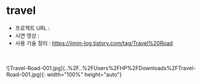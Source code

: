 # travel

- 프로젝트 URL :
- 시연 영상 : 
- 사용 기술 정리 : https://jimin-log.tistory.com/tag/Travel%20Road
<br />
<br />
![Travel-Road-001.jpg](..%2F..%2FUsers%2FHP%2FDownloads%2FTravel-Road-001.jpg){: width="100%" height="auto"}
